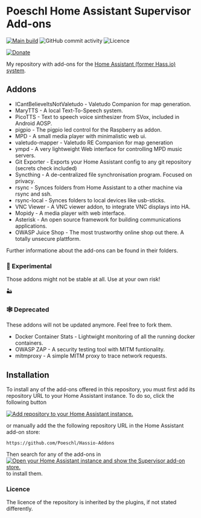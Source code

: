 # Poeschl Home Assistant Supervisor Add-ons

[![Main build][build-badge]][build-url]
![GitHub commit activity][commit-badge]
![Licence][licence-badge]

[![Donate][donation-badge]][donation-url]

My repository with add-ons for the [Home Assistant (former Hass.io) system](https://www.home-assistant.io/hassio/).

## Addons

* ICantBelieveItsNotValetudo - Valetudo Companion for map generation.
* MaryTTS - A local Text-To-Speech system.
* PicoTTS - Text to speech voice sinthesizer from SVox, included in Android AOSP.
* pigpio - The pigpio led control for the Raspberry as addon.
* MPD - A small media player with minimalistic web ui.
* valetudo-mapper - Valetudo RE Companion for map generation
* ympd - A very lightweight Web interface for controlling MPD music servers.
* Git Exporter - Exports your Home Assistant config to any git repository (secrets check included)
* Syncthing - A de-centralized file synchronisation program. Focused on privacy.
* rsync - Synces folders from Home Assistant to a other machine via rsync and ssh.
* rsync-local - Synces folders to local devices like usb-sticks.
* VNC Viewer - A VNC viewer addon, to integrate VNC displays into HA.
* Mopidy - A media player with web interface.
* Asterisk - An open source framework for building communications applications.
* OWASP Juice Shop - The most trustworthy online shop out there. A totally unsecure plattform.

Further informatione about the add-ons can be found in their folders.

### 🧪 Experimental

Those addons might not be stable at all. Use at your own risk!

🏜️

### 🕸️ Deprecated

These addons will not be updated anymore. Feel free to fork them.

* Docker Container Stats - Lightwight monitoring of all the running docker containers.
* OWASP ZAP - A security testing tool with MITM funtionality.
* mitmproxy - A simple MITM proxy to trace network requests.

## Installation

To install any of the add-ons offered in this repository, you must first add its repository URL to your Home Assistant instance. To do so, click the following button

[![Add repository to your Home Assistant instance.][repository-badge]][repository-url]

or manually add the the following repository URL in the Home Assistant add-on store:

`https://github.com/Poeschl/Hassio-Addons`

Then search for any of the add-ons in [![Open your Home Assistant instance and show the Supervisor add-on store.][addon-store-badge]][addon-store-url] to install them.

### Licence

The licence of the repository is inherited by the plugins, if not stated differently.

[addon-store-url]: https://my.home-assistant.io/redirect/supervisor_store/
[addon-store-badge]: https://my.home-assistant.io/badges/supervisor_store.svg
[build-badge]: https://img.shields.io/github/actions/workflow/status/Poeschl/Hassio-Addons/main-addon-deploy.yaml?branch=main&style=for-the-badge
[build-url]: https://github.com/Poeschl/Hassio-Addons/actions?query=workflow%3A%22Deploy+addons%22
[commit-badge]: https://img.shields.io/github/commit-activity/m/Poeschl/Hassio-Addons?style=for-the-badge
[licence-badge]: https://img.shields.io/github/license/Poeschl/Hassio-Addons?style=for-the-badge
[donation-badge]: https://img.shields.io/badge/Buy%20me%20a%20coffee-%23d32f2f?logo=buy-me-a-coffee&style=for-the-badge&logoColor=white
[donation-url]: https://www.buymeacoffee.com/Poeschl
[repository-badge]: https://my.home-assistant.io/badges/supervisor_add_addon_repository.svg
[repository-url]: https://my.home-assistant.io/redirect/supervisor_add_addon_repository/?repository_url=https%3A%2F%2Fgithub.com%2FPoeschl%2FHassio-Addons
